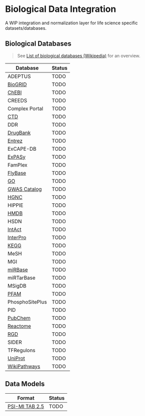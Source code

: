# Biological Data Integration
A WIP integration and normalization layer for life science specific datasets/databases. 

## Biological Databases
> See [List of biological databases (Wikipedia)](https://en.wikipedia.org/wiki/List_of_biological_databases) for an overview.

| Database    | Status      |
| ----------- | ----------- |
| ADEPTUS | TODO |
| [BioGRID](https://en.wikipedia.org/wiki/BioGRID) | TODO |
| [ChEBI](https://en.wikipedia.org/wiki/ChEBI) | TODO |
| CREEDS | TODO |
| Complex Portal | TODO |
| [CTD](https://en.wikipedia.org/wiki/Comparative_Toxicogenomics_Database) | TODO |
| DDR | TODO |
| [DrugBank](https://en.wikipedia.org/wiki/DrugBank) | TODO |
| [Entrez](https://en.wikipedia.org/wiki/Entrez) | TODO |
| ExCAPE-DB | TODO |
| [ExPASy](https://en.wikipedia.org/wiki/Expasy) | TODO |
| FamPlex | TODO |
| [FlyBase](FlyBase) | TODO |
| [GO](https://en.wikipedia.org/wiki/Gene_ontology) | TODO |
| [GWAS Catalog](https://en.wikipedia.org/wiki/GWAS_catalog) | TODO |
| [HGNC](https://en.wikipedia.org/wiki/HUGO_Gene_Nomenclature_Committee) | TODO |
| HIPPIE | TODO |
| [HMDB](https://en.wikipedia.org/wiki/Human_Metabolome_Database) | TODO |
| HSDN | TODO |
| [IntAct](https://en.wikipedia.org/wiki/IntAct) | TODO |
| [InterPro](https://en.wikipedia.org/wiki/InterPro) | TODO |
| [KEGG](https://en.wikipedia.org/wiki/KEGG_PATHWAY_Database) | TODO |
| MeSH | TODO |
| MGI | TODO |
| [miRBase](https://en.wikipedia.org/wiki/MiRBase) | TODO |
| miRTarBase | TODO |
| MSigDB | TODO |
| [PFAM](https://en.wikipedia.org/wiki/Pfam) | TODO |
| PhosphoSitePlus | TODO |
| PID | TODO |
| [PubChem](https://en.wikipedia.org/wiki/PubChem) | TODO |
| [Reactome](https://en.wikipedia.org/wiki/Reactome) | TODO |
| [RGD](https://en.wikipedia.org/wiki/Rat_Genome_Database) | TODO |
| SIDER | TODO |
| TFRegulons | TODO |
| [UniProt](https://en.wikipedia.org/wiki/UniProt) | TODO |
| [WikiPathways](https://en.wikipedia.org/wiki/WikiPathways) | TODO |

## Data Models

| Format    | Status      |
| ----------- | ----------- |
| [PSI-MI TAB 2.5](https://www.ncbi.nlm.nih.gov/pmc/articles/PMC2189715/?tool=pubmed) | TODO |





